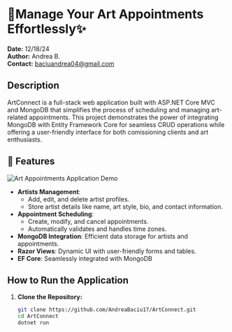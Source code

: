 # 🎨Manage Your Art Appointments Effortlessly✨

**Date:** 12/18/24  
**Author:** Andrea B.  
**Contact:** baciuandrea04@gmail.com  

## Description
ArtConnect is a full-stack web application built with ASP.NET Core MVC and MongoDB that simplifies the process of scheduling and managing art-related appointments. This project demonstrates the power of integrating MongoDB with Entity Framework Core for seamless CRUD operations while offering a user-friendly interface for both comissioning clients and art enthusiasts.

## 🚀 Features
![Art Appointments Application Demo](https://github.com/user-attachments/assets/3b6b4e4e-0e96-421e-82b5-8768ce554a48)
- **Artists Management**:
  - Add, edit, and delete artist profiles.
  - Store artist details like name, art style, bio, and contact information.
- **Appointment Scheduling**:
  - Create, modify, and cancel appointments.
  - Automatically validates and handles time zones.
- **MongoDB Integration**: Efficient data storage for artists and appointments.
- **Razor Views**: Dynamic UI with user-friendly forms and tables.
- **EF Core**: Seamlessly integrated with MongoDB

## How to Run the Application
1. **Clone the Repository:**
   ```bash
   git clone https://github.com/AndreaBaciu17/ArtConnect.git
   cd ArtConnect
   dotnet run
